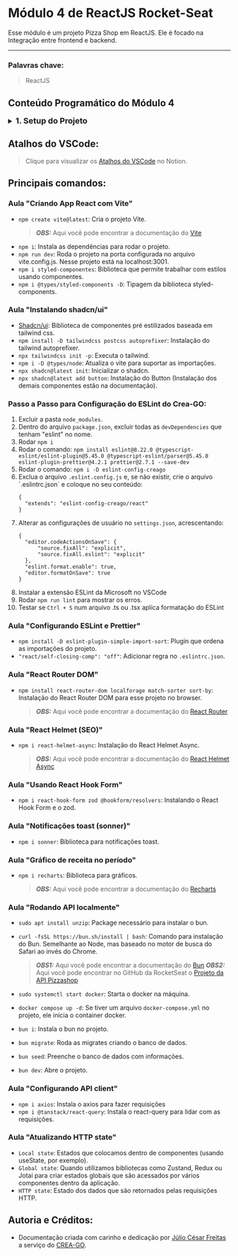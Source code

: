 # Módulo 4 de ReactJS Rocket-Seat

Esse módulo é um projeto Pizza Shop em ReactJS. Ele é focado na Integração entre frontend e backend.
___
### Palavras chave:
>ReactJS

## Conteúdo Programático do Módulo 4

<details style="font-size: 16px">
<summary><strong style="font-size: 18px">1. Setup do Projeto</strong></summary>

  ---

  + Especificação e apresentação do projeto
  + Criando App React com Vite
  ---
</details>

## Atalhos do VSCode:

>Clique para visualizar os [Atalhos do VSCode](https://silicon-chips-f58.notion.site/VsCode-Shortcuts-Atalhos-4ced0388660c4f1c93b410765c0a44cd) no Notion.

## Principais comandos:

### Aula "Criando App React com Vite"

+ `npm create vite@latest`: Cria o projeto Vite.
  > **_OBS:_** Aqui você pode encontrar a documentação do [Vite](https://vitejs.dev/guide/)
+ `npm i`: Instala as dependências para rodar o projeto.
+ `npm run dev`: Roda o projeto na porta configurada no arquivo vite.config.js. Nesse projeto está na localhost:3001.
+ `npm i styled-componentes`: Biblioteca que permite trabalhar com estilos usando componentes.
+ `npm i @types/styled-components -D`: Tipagem da biblioteca styled-components.

### Aula "Instalando shadcn/ui"

+ [Shadcn/ui](https://ui.shadcn.com/): Biblioteca de componentes pré estilizados baseada em tailwind css.
+ `npm install -D tailwindcss postcss autoprefixer`: Instalação do tailwind autoprefixer.
+ `npx tailwindcss init -p`: Executa o tailwind.
+ `npm i -D @types/node`: Atualiza o vite para suportar as importações.
+ `npx shadcn@latest init`: Inicializar o shadcn.
+ `npx shadcn@latest add button`: Instalação do Button (Instalação dos demais componentes estão na documentação).

### **Passo a Passo para Configuração do ESLint do Crea-GO:**

1. Excluir a pasta `node_modules`.
2. Dentro do arquivo `package.json`, excluir todas as `devDependencies` que tenham "eslint" no nome.
3. Rodar `npm i`
4. Rodar o comando: `npm install eslint@8.22.0 @typescript-eslint/eslint-plugin@5.45.0 @typescript-eslint/parser@5.45.0 eslint-plugin-prettier@4.2.1 prettier@2.7.1 --save-dev`
5. Rodar o comando: `npm i -D eslint-config-creago`
6. Exclua o arquivo `.eslint.config.js` e, se não existir, crie o arquivo ´.eslintrc.json´ e coloque no seu conteúdo:
    >
    ```
    {
      "extends": "eslint-config-creago/react"
    }
    ```
7. Alterar as configurações de usuário no `settings.json`, acrescentando:
    >
    ```
    {
      "editor.codeActionsOnSave": {
          "source.fixAll": "explicit",
          "source.fixAll.eslint": "explicit"
      },
      "eslint.format.enable": true,
      "editor.formatOnSave": true
    }
    ```
8. Instalar a extensão ESLint da Microsoft no VSCode
9. Rodar `npm run lint` para mostrar os erros.
10. Testar se `Ctrl + S` num arquivo .ts ou .tsx aplica formatação do ESLint

### Aula "Configurando ESLint e Prettier"

+ `npm install -D eslint-plugin-simple-import-sort`: Plugin que ordena as importações do projeto.
+ `"react/self-closing-comp": "off"`: Adicionar regra no `.eslintrc.json`.

### Aula "React Router DOM"

+ `npm install react-router-dom localforage match-sorter sort-by`: Instalação do React Router DOM para esse projeto no browser.
  > **_OBS:_** Aqui você pode encontrar a documentação do [React Router](https://reactrouter.com/en/main/start/tutorial)


### Aula "React Helmet (SEO)"

+ `npm i react-helmet-async`: Instalação do React Helmet Async.
  > **_OBS:_** Aqui você pode encontrar a documentação do [React Helmet Async](https://github.com/staylor/react-helmet-async/blob/main/LICENSE)

### Aula "Usando React Hook Form"

+ `npm i react-hook-form zod @hookform/resolvers`: Instalando o React Hook Form e o zod.

### Aula "Notificações toast (sonner)"

+ `npm i sonner`: Biblioteca para notificações toast.

### Aula "Gráfico de receita no período"

+ `npm i recharts`: Biblioteca para gráficos.
  > **_OBS:_** Aqui você pode encontrar a documentação do [Recharts](https://recharts.org/en-US/examples)

### Aula "Rodando API localmente"

+ `sudo apt install unzip`: Package necessário para instalar o bun.
+ `curl -fsSL https://bun.sh/install | bash`: Comando para instalação do Bun. Semelhante ao Node, mas baseado no motor de busca do Safari ao invés do Chrome.
  > **_OBS1:_** Aqui você pode encontrar a documentação do [Bun](https://bun.sh/docs/installation)
  > **_OBS2:_** Aqui você pode encontrar no GitHub da RocketSeat o [Projeto da API Pizzashop](https://github.com/rocketseat-education/pizzashop-api)

+ `sudo systemctl start docker`: Starta o docker na máquina.
+ `docker compose up -d`: Se tiver um arquivo `docker-compose.yml` no projeto, ele inicia o container docker. 
+ `bun i`: Instala o bun no projeto.
+ `bun migrate`: Roda as migrates criando o banco de dados.
+ `bun seed`: Preenche o banco de dados com informações.
+ `bun dev`: Abre o projeto.

### Aula "Configurando API client"

+ `npm i axios`: Instala o axios para fazer requisições
+ `npm i @tanstack/react-query`: Instala o react-query para lidar com as requisições.

### Aula "Atualizando HTTP state"

+ `Local state`: Estados que colocamos dentro de componentes (usando useState, por exemplo).
+ `Global state`: Quando utilizamos bibliotecas como Zustand, Redux ou Jotai para criar estados globais que são acessados por vários componentes dentro da aplicação. 
+ `HTTP state`: Estado dos dados que são retornados pelas requisições HTTP.


## Autoria e Créditos:

+ Documentação criada com carinho e dedicação por [Júlio César Freitas](https://github.com/juliofreitasbm) a serviço do [CREA-GO](https://www.creago.org.br/).

